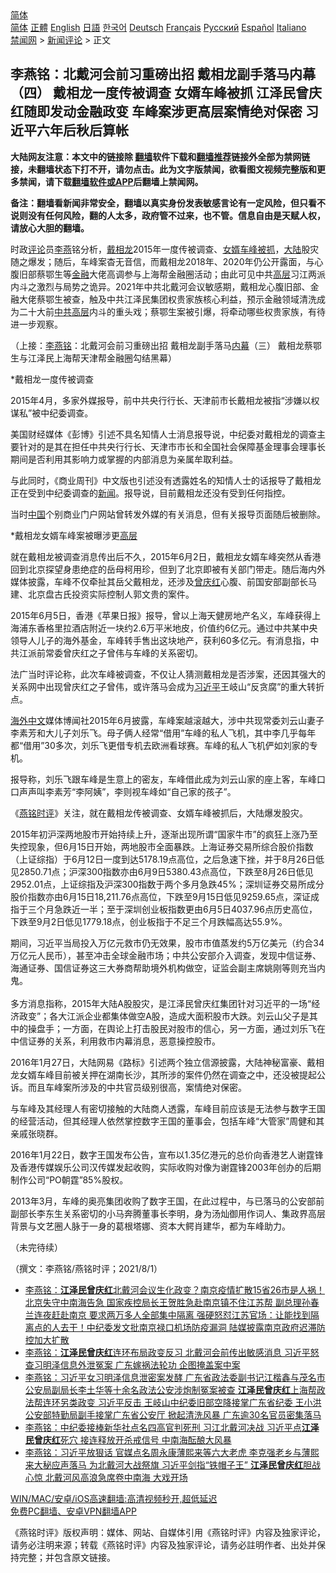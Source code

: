  <!-- 面包屑导航 --> <div class="breadcrumb"><!-- GTranslate: https://gtranslate.io/ -->  <div class="switcher notranslate">  <div class="selected">  <a href="#" onclick="return false;"> 简体</a>  </div>  <div class="option">  <a href="https://www.bannedbook.org" onclick="doGTranslate('zh-CN|zh-CN');jQuery('div.switcher div.selected a').html(jQuery(this).html());return false;" title="简体中文" class="nturl selected"> 简体</a>  <a href="https://www.bannedbook.org/zh-tw/" onclick="doGTranslate('zh-CN|zh-TW');jQuery('div.switcher div.selected a').html(jQuery(this).html());return false;" title="繁體中文" class="nturl"> 正體</a>  <a href="https://www.bannedbook.org/en/" onclick="doGTranslate('zh-CN|en');jQuery('div.switcher div.selected a').html(jQuery(this).html());return false;" title="English" class="nturl"> English</a>  <a href="https://www.bannedbook.org/ja/" onclick="doGTranslate('zh-CN|ja');jQuery('div.switcher div.selected a').html(jQuery(this).html());return false;" title="日本語" class="nturl"> 日語</a>  <a href="https://www.bannedbook.org/ko/" onclick="doGTranslate('zh-CN|ko');jQuery('div.switcher div.selected a').html(jQuery(this).html());return false;" title="한국어" class="nturl"> 한국어</a>  <a href="https://www.bannedbook.org/de/" onclick="doGTranslate('zh-CN|de');jQuery('div.switcher div.selected a').html(jQuery(this).html());return false;" title="Deutsch" class="nturl"> Deutsch</a>  <a href="https://www.bannedbook.org/fr/" onclick="doGTranslate('zh-CN|fr');jQuery('div.switcher div.selected a').html(jQuery(this).html());return false;" title="Français" class="nturl"> Français</a>  <a href="https://www.bannedbook.org/ru/" onclick="doGTranslate('zh-CN|ru');jQuery('div.switcher div.selected a').html(jQuery(this).html());return false;" title="Русский" class="nturl"> Русский</a>  <a href="https://www.bannedbook.org/es/" onclick="doGTranslate('zh-CN|es');jQuery('div.switcher div.selected a').html(jQuery(this).html());return false;" title="Español" class="nturl"> Español</a>  <a href="https://www.bannedbook.org/it/" onclick="doGTranslate('zh-CN|it');jQuery('div.switcher div.selected a').html(jQuery(this).html());return false;" title="Italiano" class="nturl"> Italiano</a>  </div>  </div>      <div class='breadcrumb-sub'><!-- Breadcrumb NavXT 6.3.0 --> <a href="https://www.bannedbook.org/" class="home">禁闻网</a> &gt; <a href="https://www.bannedbook.org/bnews/comments/" class="category">新闻评论</a> &gt; 正文</div></div><h2>李燕铭：北戴河会前习重磅出招 戴相龙副手落马内幕（四） 戴相龙一度传被调查 女婿车峰被抓 江泽民曾庆红随即发动金融政变 车峰案涉更高层案情绝对保密 习近平六年后秋后算帐</h2> <p class="notice"><b>大陆网友注意：本文中的链接除 <a href="https://github.com/bannedbook/fanqiang" >翻墙</a>软件下载和<a href="https://github.com/killgcd/justmysocks/blob/master/README.md">翻墙推荐</a>链接外全部为禁网链接，未翻墙状态下打不开，请勿点击。此为文字版禁闻，欲看图文视频完整版和更多禁闻，请下载<a href="https://github.com/bannedbook/fanqiang">翻墙软件或APP</a>后翻墙上禁闻网。</p><p>备注：翻墙看新闻非常安全，翻墙以真实身份发表敏感言论有一定风险，但只看不说则没有任何风险，翻的人太多，政府管不过来，也不管。信息自由是天赋人权，请放心大胆的翻墙。</b></p>  <div class="entry"> <p></p> <p>时政<span class='wp_keywordlink_affiliate'><a href="https://www.bannedbook.org/bnews/comments/" title="新闻评论" target="_blank">评论</a></span>员<a href="https://www.bannedbook.org/bnews/tag/%e6%9d%8e%e7%87%95/" class="st_tag internal_tag" rel="tag" title="标签 李燕 下的日志">李燕</a>铭分析&#65292;<a href="https://www.bannedbook.org/bnews/tag/%e6%88%b4%e7%9b%b8%e9%be%99/" class="st_tag internal_tag" rel="tag" title="标签 戴相龙 下的日志">戴相龙</a>2015年一度传被调查&#12289;<a href="https://www.bannedbook.org/bnews/tag/%E5%A5%B3%E5%A9%BF/" class="st_tag internal_tag" rel="tag" title="标签 女婿 下的日志">女婿</a><a href="https://www.bannedbook.org/bnews/tag/%e8%bd%a6%e5%b3%b0%e8%a2%ab%e6%8a%93/" class="st_tag internal_tag" rel="tag" title="标签 车峰被抓 下的日志">车峰被抓</a>&#65292;<span class='wp_keywordlink_affiliate'><a href="https://www.bannedbook.org/" title="大陆" target="_blank">大陆</a></span>股灾随之爆发&#65307;随后&#65292;车峰案杳无音信&#65292;而戴相龙2018年&#12289;2020年仍公开露面&#65292;与心腹旧部蔡鄂生等<a href="https://www.bannedbook.org/bnews/tag/%E9%87%91%E8%9E%8D/" class="st_tag internal_tag" rel="tag" title="标签 金融 下的日志">金融</a>大佬高调参与上海帮金融圈活动&#65307;由此可见中共<span class='wp_keywordlink_affiliate'><a href="https://www.bannedbook.org/bnews/ccpdope/" title="中共高层内幕" target="_blank">高层</a></span>习江两派内斗之激烈与局势之诡异&#12290;2021年中共北戴河会议敏感期&#65292;戴相龙心腹旧部&#12289;金融大佬蔡鄂生被查&#65292;触及中共江泽民集团权贵家族核心利益&#65292;预示金融领域清洗成为二十大前<span class='wp_keywordlink_affiliate'><a href="https://www.bannedbook.org/bnews/ccpdope/" title="中共高层" target="_blank">中共高层</a></span>内斗的重头戏&#65307;蔡鄂生案被引爆&#65292;将牵动哪些权贵家族&#65292;有待进一步观察&#12290;</p> <p>&#65288;上接&#65306;<a href="https://www.bannedbook.org/bnews/tag/%e6%9d%8e%e7%87%95%e9%93%ad/" class="st_tag internal_tag" rel="tag" title="标签 李燕铭 下的日志">李燕铭</a>&#65306;北戴河会前习重磅出招 戴相龙副手落马<span class='wp_keywordlink_affiliate'><a href="https://www.bannedbook.org/bnews/ccpdope/" title="中共高层内幕" target="_blank">内幕</a></span>&#65288;三&#65289; 戴相龙蔡鄂生与江泽民上海帮天津帮金融圈勾结黑幕&#65289;</p> <p>   *戴相龙一度传被调查</p> <p>2015年4月&#65292;多家外媒报导&#65292;前中共央行行长&#12289;天津前市长戴相龙被指&#8220;涉嫌以权谋私&#8221;被中纪委调查&#12290; </p> <p>美国财经媒体&#12298;彭博&#12299;引述不具名知情人士消息报导说&#65292;中纪委对戴相龙的调查主要针对的是其在担任中共央行行长&#12289;天津市市长和全国社会保障基金理事会理事长期间是否利用其影响力或掌握的内部消息为亲属牟取利益&#12290;</p>  <p>与此同时&#65292;&#12298;商业周刊&#12299;中文版也引述没有透露姓名的知情人士的话报导了戴相龙正在受到中纪委调查的<span class='wp_keywordlink_affiliate'><a href="https://www.bannedbook.org/" title="新闻">新闻</a></span>&#12290;报导说&#65292;目前戴相龙还没有受到任何指控&#12290;</p> <p>当时<span class='wp_keywordlink_affiliate'><a href="https://www.bannedbook.org/" title="中国" target="_blank">中国</a></span>个别商业门户网站曾转发外媒的有关消息&#65292;但有关报导页面随后被删除&#12290;</p> <p>   *戴相龙女婿车峰案被曝涉更<a href="https://www.bannedbook.org/bnews/tag/%E9%AB%98%E5%B1%82/" class="st_tag internal_tag" rel="tag" title="标签 高层 下的日志">高层</a></p> <p>就在戴相龙被调查消息传出后不久&#65292;2015年6月2日&#65292;戴相龙女婿车峰突然从香港回到北京探望身患绝症的岳母柯用珍&#65292;但到了北京即被有关部门带走&#12290;随后海内外媒体披露&#65292;车峰不仅牵扯其岳父戴相龙&#65292;还涉及<a href="https://www.bannedbook.org/bnews/tag/%e6%9b%be%e5%ba%86%e7%ba%a2/" class="st_tag internal_tag" rel="tag" title="标签 曾庆红 下的日志">曾庆红</a>心腹&#12289;前国安部副部长马建&#12289;北京盘古氏投资实际控制人郭文贵的案件&#12290; </p> <p>2015年6月5日&#65292;香港&#12298;苹果日报&#12299;报导&#65292;曾以上海天健房地产名义&#65292;车峰获得上海浦东香格里拉酒店附近一块约2.6万平米地皮&#65292;价值约6亿元&#12290;通过中共某中央领导人儿子的海外基金&#65292;车峰转手售出这块地产&#65292;获利60多亿元&#12290;有消息指&#65292;中共江派前常委曾庆红之子曾伟与车峰的关系密切&#12290;</p> <p>法广当时评论称&#65292;此次车峰被调查&#65292;不仅让人猜测戴相龙是否涉案&#65292;还因其强大的关系网中出现曾庆红之子曾伟&#65292;或许落马会成为<a href="https://www.bannedbook.org/bnews/tag/%e4%b9%a0%e8%bf%91%e5%b9%b3/" class="st_tag internal_tag" rel="tag" title="标签 习近平 下的日志">习近平</a>王岐山&#8220;反贪腐&#8221;的重大转折点&#12290;</p>  <p><span class='wp_keywordlink_affiliate'><a href="https://99cn.info/" title="海外中文" target="_blank">海外中文</a></span>媒体博闻社2015年6月披露&#65292;车峰案越滚越大&#65292;涉中共现常委刘云山妻子李素芳和大儿子刘乐飞&#12290;母子俩人经常&#8220;借用&#8221;车峰的私人飞机&#65292;其中李几乎每年都&#8220;借用&#8221;30多次&#65292;刘乐飞更借专机去欧洲看球赛&#12290;车峰的私人飞机俨如刘家的专机&#12290;</p> <p>报导称&#65292;刘乐飞跟车峰是生意上的密友&#65292;车峰借此成为刘云山家的座上客&#65292;车峰口口声声叫李素芳&#8220;李阿姨&#8221;&#65292;李则视车峰如&#8220;自己家的孩子&#8221;&#12290;</p> <p>   &#12298;<a href="https://www.bannedbook.org/bnews/tag/%e7%87%95%e9%93%ad%e6%97%b6%e8%af%84/" class="st_tag internal_tag" rel="tag" title="标签 燕铭时评 下的日志">燕铭时评</a>&#12299;关注&#65292;就在戴相龙传被调查&#12289;女婿车峰被抓后&#65292;大陆爆发股灾&#12290;</p> <p>2015年初沪深两地股市开始持续上升&#65292;逐渐出现所谓&#8220;国家牛市&#8221;的疯狂上涨乃至失控现象&#65292;但6月15日开始&#65292;两地股市全面暴跌&#12290;上海证券交易所综合股价指数&#65288;上证综指&#65289;于6月12日一度到达5178.19点高位&#65292;之后急速下挫&#65292;并于8月26日低见2850.71点&#65307;沪深300指数亦由6月9日5380.43点高位&#65292;下跌至8月26日低见2952.01点&#65292;上证综指及沪深300指数于两个多月急跌45%&#65307;深圳证券交易所成分股价指数亦由6月15日18,211.76点高位&#65292;下跌至9月15日低见9259.65点&#65292;深证成指于三个月急跌近一半&#65307;至于深圳创业板指数更由6月5日4037.96点历史高位&#65292;下跌至9月2日低见1779.18点&#65292;创业板指于不足三个月跌幅高达55.9%&#12290;</p> <p>期间&#65292;习近平当局投入万亿元救市仍无效果&#65292;股市市值蒸发约5万亿美元&#65288;约合34万亿元人民币&#65289;&#65292;甚至冲击全球金融市场&#65307;中共公安部介入调查&#65292;发现中信证券&#12289;海通证券&#12289;国信证券这三大券商帮助境外机构做空&#65292;证监会副主席姚刚等则充当内鬼&#12290;<br />&nbsp;<br />多方消息指称&#65292;2015年大陆A股股灾&#65292;是江泽民曾庆红集团针对习近平的一场&#8220;经济政变&#8221;&#65307;各大江派企业都集体做空A股&#65292;造成大面积股市大跌&#12290;刘云山父子是其中的操盘手&#65307;一方面&#65292;在舆论上打击股民对股市的信心&#65292;另一方面&#65292;通过刘乐飞在中信证券的关系&#65292;利用救市内幕消息&#65292;恶意操控股市&#12290; </p> <p>   2016年1月27日&#65292;大陆网易&#12298;路标&#12299;引述两个独立信源披露&#65292;大陆神秘富豪&#12289;戴相龙女婿车峰目前被关押在湖南长沙&#65292;其所涉的案件仍然在调查之中&#65292;还没被提起公诉&#12290;而且车峰案所涉及的中共官员级别很高&#65292;案情绝对保密&#12290;</p>  <p>与车峰及其经理人有密切接触的大陆商人透露&#65292;车峰目前应该是无法参与数字王国的经营活动&#65292;但其经理人依然掌控数字王国的董事会&#65292;包括车峰&#8220;大管家&#8221;周健和其亲戚张晓群&#12290;</p> <p>2016年1月22日&#65292;数字王国发布公告&#65292;宣布以1.35亿港元的总价向香港艺人谢霆锋及香港传媒娱乐公司汉传媒发起收购&#65292;实际收购对像为谢霆锋2003年创办的后期制作公司&#8220;PO朝霆&#8221;85%股权&#12290;</p> <p>2013年3月&#65292;车峰的奥亮集团收购了数字王国&#65292;在此过程中&#65292;与已落马的公安部前副部长李东生关系密切的小马奔腾董事长李明&#65292;身为汤灿御用作词人&#12289;集政界高层背景与文艺圈人脉于一身的葛根塔娜&#12289;资本大鳄肖建华&#65292;都为车峰助力&#12290;</p> <p>&#65288;未完待续&#65289;</p> <p>&#65288;撰文&#65306;李燕铭/燕铭时评&#65307;2021/8/1&#65289;</p> <ul class='op-related-articles' title='相关阅读'> <li><a href='https://www.bannedbook.org/bnews/comments/20210731/1597489.html' target='_blank'>李燕铭：<b>江泽民曾庆红</b>北戴河会议生化政变？南京疫情扩散15省26市是人祸！北京失守中南海告急 国家疾控局长王贺胜急赴南京镇不住江苏帮 副总理孙春兰连夜赶赴南京 要求两万多人全部集中隔离 强硬怒怼江苏官场：让能找到隔离点的人去干！中纪委发文批南京禄口机场防疫漏洞 陆媒披露南京政府迟滞防控加大扩散</a></li> <li><a href='https://www.bannedbook.org/bnews/comments/20210725/1593916.html' target='_blank'>李燕铭：<b>江泽民曾庆红</b>连环布局政变反习 北戴河会前传出敏感消息 习近平怒查习明泽信息外泄冤案 广东嫁祸法轮功 企图掩盖案中案</a></li> <li><a href='https://www.bannedbook.org/bnews/comments/20210720/1590608.html' target='_blank'>李燕铭：习近平女习明泽信息泄密案发酵 广东省政法委副书记江楷鑫与茂名市公安局副局长李土华等十余名政法公安涉炮制冤案被查 <b>江泽民曾庆红</b>上海帮政法帮连环另类政变 习近平反击 王岐山中纪委旧部空降接掌广东省纪委 王小洪公安部特勤局副手接掌广东省公安厅 掀起清洗风暴 广东逾30名官员密集落马</a></li> <li><a href='https://www.bannedbook.org/bnews/comments/20210718/1589486.html' target='_blank'>李燕铭：中纪委接棒新华社点名四高官判死刑 习江北戴河决战 习近平点<b>江泽民曾庆红</b>死穴 接连释放开杀戒信号 中南海酝酿大风暴</a></li> <li><a href='https://www.bannedbook.org/bnews/comments/20210714/1586851.html' target='_blank'>李燕铭：习近平放狠话 官媒点名周永康薄熙来等六大老虎 李克强老乡与薄熙来大秘应声落马 为北戴河大战祭旗 习近平剑指“铁帽子王” <b>江泽民曾庆红</b>胆战心惊 北戴河风高浪急席卷中南海 大戏开场</a></li> </ul> <p class="texttj"> <a href="https://github.com/bannedbook/fanqiang/wiki/V2ray%E6%9C%BA%E5%9C%BA" target="_blank">WIN/MAC/安卓/iOS高速翻墙:高清视频秒开,超低延迟</a><br/> <a href="https://github.com/bannedbook/fanqiang/wiki/%E7%A6%81%E9%97%BB%E7%BD%91%E5%AE%89%E5%8D%93%E7%BF%BB%E5%A2%99%E6%96%B0%E9%97%BBAPP" target="_blank">免费PC翻墙、安卓VPN翻墙APP</a></p> <p>&#12298;燕铭时评&#12299;版权声明&#65306;媒体&#12289;网站&#12289;自媒体引用&#12298;燕铭时评&#12299;内容及独家评论&#65292;请务必注明来源&#65307;转载&#12298;燕铭时评&#12299;内容及独家评论&#65292;请务必註明作者&#12289;出处并保持完整&#65307;并包含原文链接&#12290;  </p><a name='sharetosocial'></a>  <div style="margin-bottom:5px;padding-bottom:5px;clear:both"> <div id="archive-pix-1" class="banner-ads"> <!-- AuctionX Display platform tag START --> <div id="26318x728x90x621x_ADSLOT2" clicktrack="%%CLICK_URL_ESC%%"></div> <!-- AuctionX Display platform tag END --> </div> <div id="archive-pix-2" class="banner-ads"> <!-- AuctionX Display platform tag START --> <div id="26315x300x250x621x_ADSLOT2" clicktrack="%%CLICK_URL_ESC%%"></div> <!-- AuctionX Display platform tag END --> </div> </div>  <div id="archive-pix-1" class="banner-ads"> <!-- AuctionX Display platform tag START --> <div id="26318x728x90x621x_ADSLOT3" clicktrack="%%CLICK_URL_ESC%%"></div> <!-- AuctionX Display platform tag END --> </div> </div><!--END ENTRY--> 